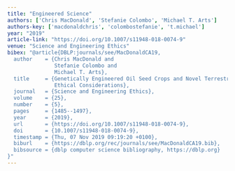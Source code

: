 ```yaml
---
title: "Engineered Science"
authors: ['Chris MacDonald', 'Stefanie Colombo', 'Michael T. Arts']
authors-key: ['macdonaldchris', 'colombostefanie', 't.michael']
year: "2019"
article-link: "https://doi.org/10.1007/s11948-018-0074-9"
venue: "Science and Engineering Ethics"
bibex: "@article{DBLP:journals/see/MacDonaldCA19,
  author    = {Chris MacDonald and
               Stefanie Colombo and
               Michael T. Arts},
  title     = {Genetically Engineered Oil Seed Crops and Novel Terrestrial Nutrients:
               Ethical Considerations},
  journal   = {Science and Engineering Ethics},
  volume    = {25},
  number    = {5},
  pages     = {1485--1497},
  year      = {2019},
  url       = {https://doi.org/10.1007/s11948-018-0074-9},
  doi       = {10.1007/s11948-018-0074-9},
  timestamp = {Thu, 07 Nov 2019 09:19:20 +0100},
  biburl    = {https://dblp.org/rec/journals/see/MacDonaldCA19.bib},
  bibsource = {dblp computer science bibliography, https://dblp.org}
}"
---
```

